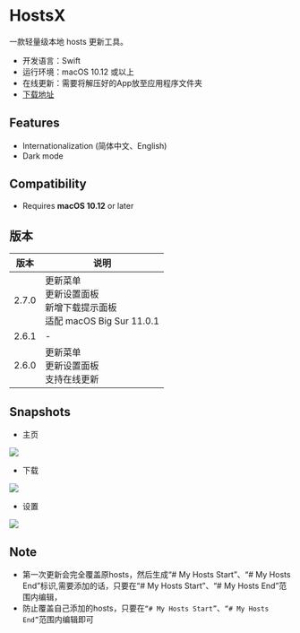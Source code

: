 # HostsX



一款轻量级本地 hosts 更新工具。
- 开发语言：Swift<br>
- 运行环境：macOS 10.12 或以上<br>
- 在线更新：需要将解压好的App放至应用程序文件夹
- [下载地址](https://github.com/ZzzM/HostsToolforMac/releases/download/2.7.0/HostsToolForMac.zip)

## Features
- Internationalization (简体中文、English)
- Dark mode

## Compatibility
- Requires **macOS 10.12** or later

## 版本

| 版本 |  说明 |
| ----  | ---- |
| 2.7.0 | 更新菜单<br>更新设置面板<br>新增下载提示面板<br>适配 macOS Big Sur 11.0.1|
| 2.6.1 | - |
| 2.6.0 | 更新菜单<br>更新设置面板<br>支持在线更新 |

## Snapshots
- 主页
<img src="Previews/p1.png">
  
- 下载
<img src="Previews/p2.png"> 

- 设置
<img src="Previews/p3.png">


## Note
- 第一次更新会完全覆盖原hosts，然后生成“# My Hosts Start”、“# My Hosts End”标识,需要添加的话，只要在“# My Hosts Start”、“# My Hosts End”范围内编辑，
- 防止覆盖自己添加的hosts，只要在`“# My Hosts Start”`、`“# My Hosts End”`范围内编辑即可


